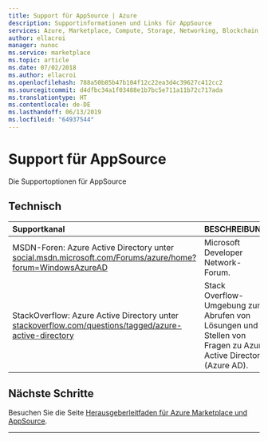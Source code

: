 ```yaml
---
title: Support für AppSource | Azure
description: Supportinformationen und Links für AppSource
services: Azure, Marketplace, Compute, Storage, Networking, Blockchain, Security
author: ellacroi
manager: nunoc
ms.service: marketplace
ms.topic: article
ms.date: 07/02/2018
ms.author: ellacroi
ms.openlocfilehash: 788a50b85b47b104f12c22ea3d4c39627c412cc2
ms.sourcegitcommit: d4dfbc34a1f03488e1b7bc5e711a11b72c717ada
ms.translationtype: HT
ms.contentlocale: de-DE
ms.lasthandoff: 06/13/2019
ms.locfileid: "64937544"
---
```

# <a name="support-for-appsource"></a>Support für AppSource  
Die Supportoptionen für AppSource  

## <a name="technical"></a>Technisch  

| Supportkanal | BESCHREIBUNG |  
|:--- |:--- |  
| MSDN-Foren: Azure Active Directory unter [social.msdn.microsoft.com/Forums/azure/home?forum=WindowsAzureAD](https://social.msdn.microsoft.com/Forums/azure/home?forum=WindowsAzureAD "Azure AD in den MSDN-Foren") | Microsoft Developer Network-Forum. |  
| StackOverflow: Azure Active Directory unter [stackoverflow.com/questions/tagged/azure-active-directory](https://stackoverflow.com/questions/tagged/azure-active-directory "Azure AD bei StackOverflow") | Stack Overflow-Umgebung zum Abrufen von Lösungen und Stellen von Fragen zu Azure Active Directory (Azure AD). |  

## <a name="next-steps"></a>Nächste Schritte
Besuchen Sie die Seite [Herausgeberleitfaden für Azure Marketplace und AppSource](./marketplace-publishers-guide.md).  
 
---
